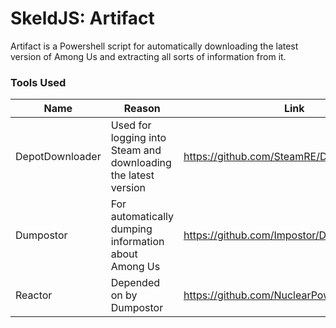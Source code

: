 # SkeldJS: Artifact

Artifact is a Powershell script for automatically downloading the latest version of Among Us and extracting all sorts of information from it.

### Tools Used
| Name | Reason | Link |
|-|-|-|
| DepotDownloader | Used for logging into Steam and downloading the latest version | https://github.com/SteamRE/DepotDownloader |
| Dumpostor | For automatically dumping information about Among Us | https://github.com/Impostor/Dumpostor |
| Reactor | Depended on by Dumpostor | https://github.com/NuclearPowered/Reactor |